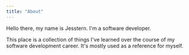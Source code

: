 ```yaml
---
title: "About"
---
```


Hello there, my name is Jesstern. I'm a software developer.

This place is a collection of things I've learned over the course of my software development career. It's mostly used as a reference for myself.  
